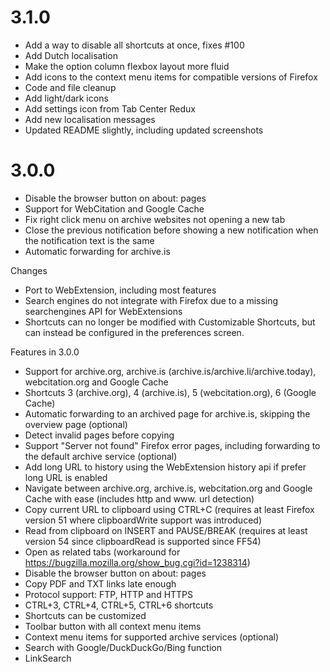 3.1.0
=============
* Add a way to disable all shortcuts at once, fixes #100
* Add Dutch localisation
* Make the option column flexbox layout more fluid
* Add icons to the context menu items for compatible versions of Firefox
* Code and file cleanup
* Add light/dark icons
* Add settings icon from Tab Center Redux
* Add new localisation messages
* Updated README slightly, including updated screenshots

3.0.0
=============

* Disable the browser button on about: pages
* Support for WebCitation and Google Cache
* Fix right click menu on archive websites not opening a new tab
* Close the previous notification before showing a new notification when the notification text is the same
* Automatic forwarding for archive.is

Changes
* Port to WebExtension, including most features
* Search engines do not integrate with Firefox due to a missing searchengines API for WebExtensions
* Shortcuts can no longer be modified with Customizable Shortcuts, but can instead be configured in the preferences screen.

Features in 3.0.0
* Support for archive.org, archive.is (archive.is/archive.li/archive.today), webcitation.org and Google Cache
* Shortcuts 3 (archive.org), 4 (archive.is), 5 (webcitation.org), 6 (Google Cache)
* Automatic forwarding to an archived page for archive.is, skipping the overview page (optional)
* Detect invalid pages before copying
* Support "Server not found" Firefox error pages, including forwarding to the default archive service (optional)
* Add long URL to history using the WebExtension history api if prefer long URL is enabled
* Navigate between archive.org, archive.is, webcitation.org and Google Cache with ease (includes http and www. url detection)
* Copy current URL to clipboard using CTRL+C (requires at least Firefox version 51 where clipboardWrite support was introduced)
* Read from clipboard on INSERT and PAUSE/BREAK (requires at least version 54 since clipboardRead is supported since FF54)
* Open as related tabs (workaround for https://bugzilla.mozilla.org/show_bug.cgi?id=1238314)
* Disable the browser button on about: pages
* Copy PDF and TXT links late enough
* Protocol support: FTP, HTTP and HTTPS
* CTRL+3, CTRL+4, CTRL+5, CTRL+6 shortcuts
* Shortcuts can be customized
* Toolbar button with all context menu items
* Context menu items for supported archive services (optional)
* Search with Google/DuckDuckGo/Bing function
* LinkSearch
